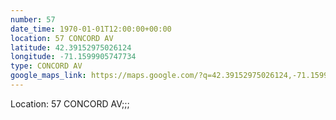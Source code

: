 ```yaml
---
number: 57
date_time: 1970-01-01T12:00:00+00:00
location: 57 CONCORD AV
latitude: 42.39152975026124
longitude: -71.1599905747734
type: CONCORD AV
google_maps_link: https://maps.google.com/?q=42.39152975026124,-71.1599905747734
---
```


Location: 57 CONCORD AV;;;
